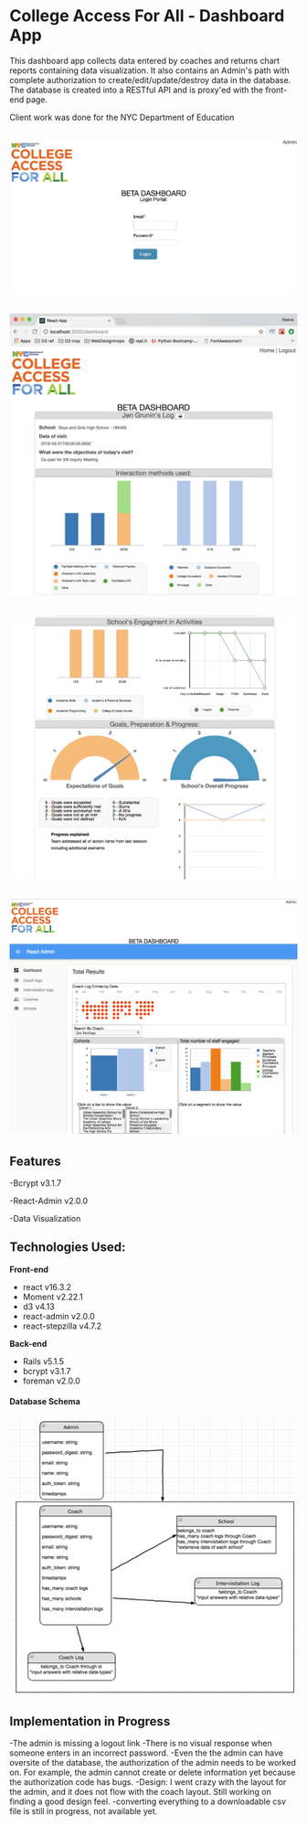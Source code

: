 # College Access For All - Dashboard App

This dashboard app collects data entered by coaches and returns chart reports containing data visualization. It also contains an Admin's path with complete authorization to create/edit/update/destroy data in the database. The database is created into a RESTful API and is proxy'ed with the front-end page.

Client work was done for the NYC Department of Education

![browser-screenshot](/client/public/landing-page.png)
---
![browser-screenshot](/client/public/dashboard-results.png)
---
![browser-screenshot](/client/public/dashboard-results-2.png)
---
![browser-screenshot](/client/public/React-admin.png)
---
## Features
-Bcrypt v3.1.7

-React-Admin v2.0.0

-Data Visualization

## Technologies Used:

**Front-end**
* react v16.3.2
* Moment v2.22.1
* d3 v4.13
* react-admin v2.0.0
* react-stepzilla v4.7.2

**Back-end**
* Rails v5.1.5
* bcrypt v3.1.7
* foreman v2.0.0

#### Database Schema

![browser-screenshot](/client/public/database_flowchart.png)

## Implementation in Progress
-The admin is missing a logout link
-There is no visual response when someone enters in an incorrect password.
-Even the the admin can have oversite of the database, the authorization of the admin needs to be worked on. For example, the admin cannot create or delete information yet because the authorization code has bugs.
-Design: I went crazy with the layout for the admin, and it does not flow with the coach layout. Still working on finding a good design feel.
-converting everything to a downloadable csv file is still in progress, not available yet.
